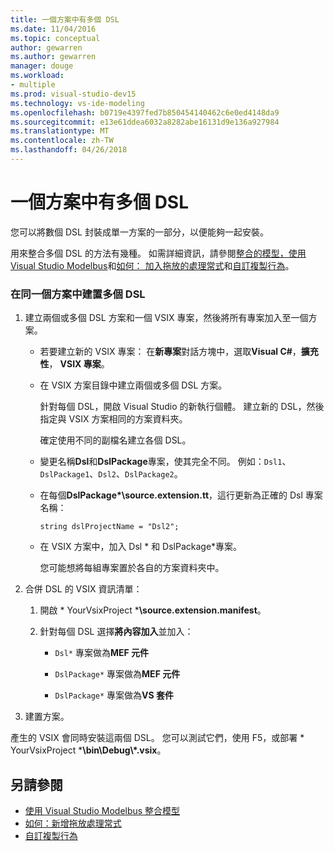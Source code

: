 ```yaml
---
title: 一個方案中有多個 DSL
ms.date: 11/04/2016
ms.topic: conceptual
author: gewarren
ms.author: gewarren
manager: douge
ms.workload:
- multiple
ms.prod: visual-studio-dev15
ms.technology: vs-ide-modeling
ms.openlocfilehash: b0719e4397fed7b850454140462c6e0ed4148da9
ms.sourcegitcommit: e13e61ddea6032a8282abe16131d9e136a927984
ms.translationtype: MT
ms.contentlocale: zh-TW
ms.lasthandoff: 04/26/2018
---
```

# <a name="multiple-dsls-in-one-solution"></a>一個方案中有多個 DSL
您可以將數個 DSL 封裝成單一方案的一部分，以便能夠一起安裝。

 用來整合多個 DSL 的方法有幾種。 如需詳細資訊，請參閱[整合的模型，使用 Visual Studio Modelbus](../modeling/integrating-models-by-using-visual-studio-modelbus.md)和[如何： 加入拖放的處理常式](../modeling/how-to-add-a-drag-and-drop-handler.md)和[自訂複製行為](../modeling/customizing-copy-behavior.md)。

### <a name="to-build-more-than-one-dsl-in-the-same-solution"></a>在同一個方案中建置多個 DSL

1.  建立兩個或多個 DSL 方案和一個 VSIX 專案，然後將所有專案加入至一個方案。

    -   若要建立新的 VSIX 專案： 在**新專案**對話方塊中，選取**Visual C#**，**擴充性**， **VSIX 專案**。

    -   在 VSIX 方案目錄中建立兩個或多個 DSL 方案。

         針對每個 DSL，開啟 Visual Studio 的新執行個體。 建立新的 DSL，然後指定與 VSIX 方案相同的方案資料夾。

         確定使用不同的副檔名建立各個 DSL。

    -   變更名稱**Dsl**和**DslPackage**專案，使其完全不同。 例如：`Dsl1`、`DslPackage1`、`Dsl2`、`DslPackage2`。

    -   在每個**DslPackage\*\source.extension.tt**，這行更新為正確的 Dsl 專案名稱：

         `string dslProjectName = "Dsl2";`

    -   在 VSIX 方案中，加入 Dsl * 和 DslPackage\*專案。

         您可能想將每組專案置於各自的方案資料夾中。

2.  合併 DSL 的 VSIX 資訊清單：

    1.  開啟 * YourVsixProject ***\source.extension.manifest**。

    2.  針對每個 DSL 選擇**將內容加入**並加入：

        -   `Dsl*` 專案做為**MEF 元件**

        -   `DslPackage*` 專案做為**MEF 元件**

        -   `DslPackage*` 專案做為**VS 套件**

3.  建置方案。

 產生的 VSIX 會同時安裝這兩個 DSL。 您可以測試它們，使用 F5，或部署 * YourVsixProject ***\bin\Debug\\\*.vsix**。

## <a name="see-also"></a>另請參閱

- [使用 Visual Studio Modelbus 整合模型](../modeling/integrating-models-by-using-visual-studio-modelbus.md)
- [如何：新增拖放處理常式](../modeling/how-to-add-a-drag-and-drop-handler.md)
- [自訂複製行為](../modeling/customizing-copy-behavior.md)